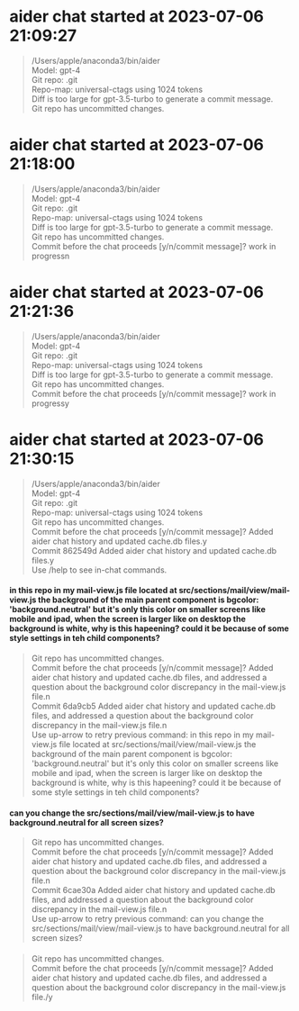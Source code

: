 
# aider chat started at 2023-07-06 21:09:27

> /Users/apple/anaconda3/bin/aider  
> Model: gpt-4  
> Git repo: .git  
> Repo-map: universal-ctags using 1024 tokens  
> Diff is too large for gpt-3.5-turbo to generate a commit message.  
> Git repo has uncommitted changes.  

# aider chat started at 2023-07-06 21:18:00

> /Users/apple/anaconda3/bin/aider  
> Model: gpt-4  
> Git repo: .git  
> Repo-map: universal-ctags using 1024 tokens  
> Diff is too large for gpt-3.5-turbo to generate a commit message.  
> Git repo has uncommitted changes.  
> Commit before the chat proceeds [y/n/commit message]? work in progressn  

# aider chat started at 2023-07-06 21:21:36

> /Users/apple/anaconda3/bin/aider  
> Model: gpt-4  
> Git repo: .git  
> Repo-map: universal-ctags using 1024 tokens  
> Diff is too large for gpt-3.5-turbo to generate a commit message.  
> Git repo has uncommitted changes.  
> Commit before the chat proceeds [y/n/commit message]? work in progressy  

# aider chat started at 2023-07-06 21:30:15

> /Users/apple/anaconda3/bin/aider  
> Model: gpt-4  
> Git repo: .git  
> Repo-map: universal-ctags using 1024 tokens  
> Git repo has uncommitted changes.  
> Commit before the chat proceeds [y/n/commit message]? Added aider chat history and updated cache.db files.y  
> Commit 862549d Added aider chat history and updated cache.db files.y  
> Use /help to see in-chat commands.  

#### in this repo in my mail-view.js file located at src/sections/mail/view/mail-view.js the background of the main parent component is   bgcolor: 'background.neutral' but it's only this color on smaller screens like mobile and ipad, when the screen is larger like on desktop the background is white, why is this hapeening? could it be because of some style settings in teh child components?  
> Git repo has uncommitted changes.  
> Commit before the chat proceeds [y/n/commit message]? Added aider chat history and updated cache.db files, and addressed a question about the background color discrepancy in the mail-view.js file.n  
> Commit 6da9cb5 Added aider chat history and updated cache.db files, and addressed a question about the background color discrepancy in the mail-view.js file.n  
> Use up-arrow to retry previous command: in this repo in my mail-view.js file located at src/sections/mail/view/mail-view.js the background of the main parent component is   bgcolor: 'background.neutral' but it's only this color on smaller screens like mobile and ipad, when the screen is larger like on desktop the background is white, why is this hapeening? could it be because of some style settings in teh child components?  

#### can you change the src/sections/mail/view/mail-view.js to have background.neutral for all screen sizes?  
> Git repo has uncommitted changes.  
> Commit before the chat proceeds [y/n/commit message]? Added aider chat history and updated cache.db files, and addressed a question about the background color discrepancy in the mail-view.js file.n  
> Commit 6cae30a Added aider chat history and updated cache.db files, and addressed a question about the background color discrepancy in the mail-view.js file.n  
> Use up-arrow to retry previous command: can you change the src/sections/mail/view/mail-view.js to have background.neutral for all screen sizes?  

#### <blank>  
> Git repo has uncommitted changes.  
> Commit before the chat proceeds [y/n/commit message]? Added aider chat history and updated cache.db files, and addressed a question about the background color discrepancy in the mail-view.js file./y  
